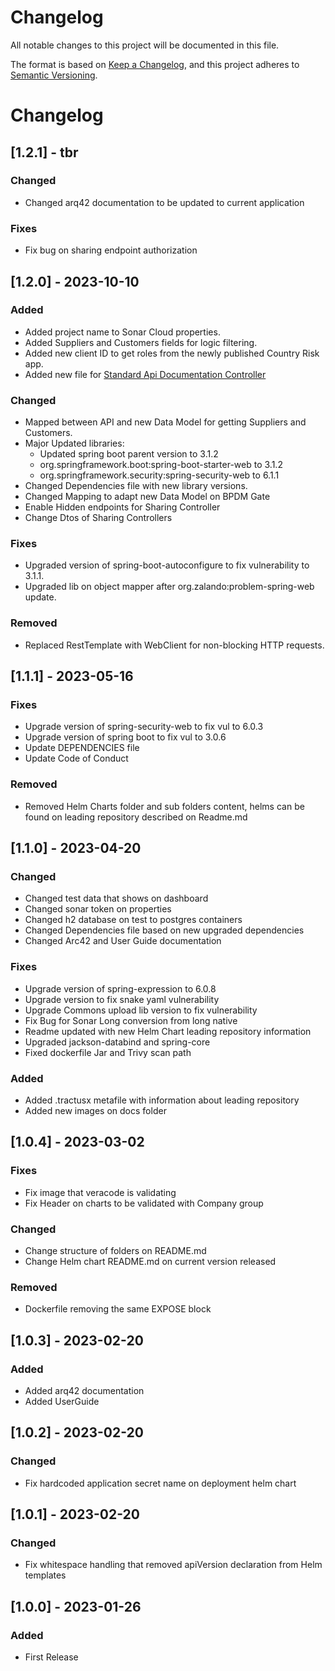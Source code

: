 # Changelog

All notable changes to this project will be documented in this file.

The format is based on [Keep a Changelog](https://keepachangelog.com/en/1.0.0/),
and this project adheres to [Semantic Versioning](https://semver.org/spec/v2.0.0.html).


# Changelog


## [1.2.1] - tbr

### Changed
- Changed arq42 documentation to be updated to current application

### Fixes
- Fix bug on sharing endpoint authorization

## [1.2.0] - 2023-10-10

### Added
- Added project name to Sonar Cloud properties.
- Added Suppliers and Customers fields for logic filtering.
- Added new client ID to get roles from the newly published Country Risk app.
- Added new file for [Standard Api Documentation Controller](docs/swagger/sharing_controller.yml)

### Changed
- Mapped between API and new Data Model for getting Suppliers and Customers.
- Major Updated libraries:
  - Updated spring boot parent version to 3.1.2
  - org.springframework.boot:spring-boot-starter-web to 3.1.2
  - org.springframework.security:spring-security-web to 6.1.1
- Changed Dependencies file with new library versions.
- Changed Mapping to adapt new Data Model on BPDM Gate
- Enable Hidden endpoints for Sharing Controller
- Change Dtos of Sharing Controllers


### Fixes
- Upgraded version of spring-boot-autoconfigure to fix vulnerability to 3.1.1.
- Upgraded lib on object mapper after org.zalando:problem-spring-web update.

### Removed
- Replaced RestTemplate with WebClient for non-blocking HTTP requests.


## [1.1.1] -  2023-05-16

### Fixes

- Upgrade version of spring-security-web to fix vul to 6.0.3
- Upgrade version of spring boot to fix vul to 3.0.6
- Update DEPENDENCIES file
- Update Code of Conduct

### Removed

- Removed Helm Charts folder and sub folders content, helms can be found on leading repository described on Readme.md 


## [1.1.0] -  2023-04-20

### Changed

- Changed test data that shows on dashboard
- Changed sonar token on properties
- Changed h2 database on test to postgres containers
- Changed Dependencies file based on new upgraded dependencies
- Changed Arc42 and User Guide documentation

### Fixes

- Upgrade version of spring-expression to 6.0.8
- Upgrade version to fix snake yaml vulnerability 
- Upgrade Commons upload lib version to fix vulnerability
- Fix Bug for Sonar Long conversion from long native
- Readme updated with new Helm Chart leading repository information
- Upgraded jackson-databind and spring-core
- Fixed dockerfile Jar and Trivy scan path

### Added

- Added .tractusx metafile with information about leading repository
- Added new images on docs folder

## [1.0.4] -  2023-03-02

### Fixes

- Fix image that veracode is validating
- Fix Header on charts to be validated with Company group

### Changed 
- Change structure of folders on README.md
- Change Helm chart README.md on current version released

### Removed 
- Dockerfile removing the same EXPOSE block

## [1.0.3] -  2023-02-20

### Added

- Added arq42 documentation
- Added UserGuide


## [1.0.2] -  2023-02-20

### Changed

- Fix hardcoded application secret name on deployment helm chart

## [1.0.1] -  2023-02-20

### Changed

- Fix whitespace handling that removed apiVersion declaration from Helm templates

## [1.0.0] - 2023-01-26

### Added

- First Release 

